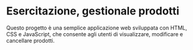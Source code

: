 # Esercitazione, gestionale prodotti

Questo progetto è una semplice applicazione web sviluppata con HTML, CSS e JavaScript, che consente agli utenti di visualizzare, modificare e cancellare prodotti.
